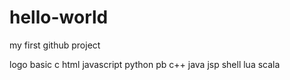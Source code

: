 # hello-world
my first github project

logo basic c html javascript python pb c++ java jsp shell lua scala
